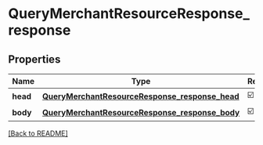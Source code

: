 # QueryMerchantResourceResponse_response
## Properties

| Name | Type | Required | Description |
| ------------- | ------------- | ------------- | ------------- |
| **head** | [**QueryMerchantResourceResponse_response_head**](QueryMerchantResourceResponse_response_head.md) | ☑️ |  |
| **body** | [**QueryMerchantResourceResponse_response_body**](QueryMerchantResourceResponse_response_body.md) | ☑️ |  |

[[Back to README]](../../../../README.md)
